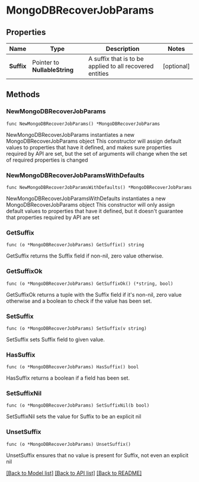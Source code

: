 # MongoDBRecoverJobParams

## Properties

Name | Type | Description | Notes
------------ | ------------- | ------------- | -------------
**Suffix** | Pointer to **NullableString** | A suffix that is to be applied to all recovered entities | [optional] 

## Methods

### NewMongoDBRecoverJobParams

`func NewMongoDBRecoverJobParams() *MongoDBRecoverJobParams`

NewMongoDBRecoverJobParams instantiates a new MongoDBRecoverJobParams object
This constructor will assign default values to properties that have it defined,
and makes sure properties required by API are set, but the set of arguments
will change when the set of required properties is changed

### NewMongoDBRecoverJobParamsWithDefaults

`func NewMongoDBRecoverJobParamsWithDefaults() *MongoDBRecoverJobParams`

NewMongoDBRecoverJobParamsWithDefaults instantiates a new MongoDBRecoverJobParams object
This constructor will only assign default values to properties that have it defined,
but it doesn't guarantee that properties required by API are set

### GetSuffix

`func (o *MongoDBRecoverJobParams) GetSuffix() string`

GetSuffix returns the Suffix field if non-nil, zero value otherwise.

### GetSuffixOk

`func (o *MongoDBRecoverJobParams) GetSuffixOk() (*string, bool)`

GetSuffixOk returns a tuple with the Suffix field if it's non-nil, zero value otherwise
and a boolean to check if the value has been set.

### SetSuffix

`func (o *MongoDBRecoverJobParams) SetSuffix(v string)`

SetSuffix sets Suffix field to given value.

### HasSuffix

`func (o *MongoDBRecoverJobParams) HasSuffix() bool`

HasSuffix returns a boolean if a field has been set.

### SetSuffixNil

`func (o *MongoDBRecoverJobParams) SetSuffixNil(b bool)`

 SetSuffixNil sets the value for Suffix to be an explicit nil

### UnsetSuffix
`func (o *MongoDBRecoverJobParams) UnsetSuffix()`

UnsetSuffix ensures that no value is present for Suffix, not even an explicit nil

[[Back to Model list]](../README.md#documentation-for-models) [[Back to API list]](../README.md#documentation-for-api-endpoints) [[Back to README]](../README.md)


